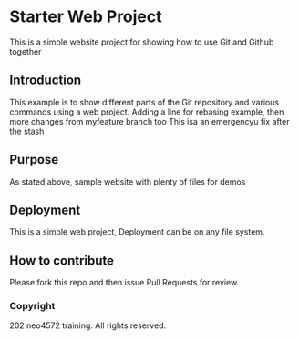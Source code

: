 # Starter Web Project

This is a simple website project for showing how to use Git and Github together

## Introduction

This example is to show different parts of the Git repository and various commands using a web project.
Adding a line for rebasing example, then more changes from myfeature branch too
This isa an emergencyu fix after the stash
## Purpose

As stated above, sample website with plenty of files for demos

## Deployment

This is a simple web project, Deployment can be on any file system.

## How to contribute

Please fork this repo and then issue Pull Requests for review.

### Copyright

202 neo4572 training. All rights reserved.
